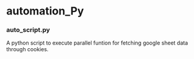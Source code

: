 # automation_Py

 
### auto_script.py
A python script to execute parallel funtion for fetching google sheet data through cookies.

